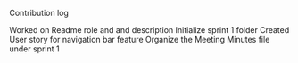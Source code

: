 Contribution log 

Worked on Readme role and and description
Initialize sprint 1 folder
Created User story for navigation bar feature
Organize the Meeting Minutes file under sprint 1





